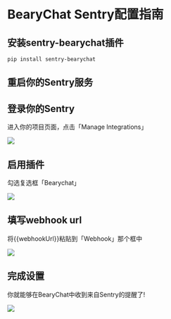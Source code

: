 # BearyChat Sentry配置指南

## 安装sentry-bearychat插件

`pip install sentry-bearychat`

## 重启你的Sentry服务

## 登录你的Sentry

进入你的项目页面，点击「Manage Integrations」

![](https://cloud.githubusercontent.com/assets/2056489/4988175/bb5e5ef8-6999-11e4-9cef-2f6326a02ef2.png)

## 启用插件
    
勾选复选框「Bearychat」

![](https://cloud.githubusercontent.com/assets/2056489/4988184/d775e07a-6999-11e4-853a-72997ccbca6d.png)

## 填写webhook url

将{{webhookUrl}}粘贴到「Webhook」那个框中

![](https://cloud.githubusercontent.com/assets/2056489/4988191/1f70ce30-699a-11e4-9afe-272d03625693.png)

## 完成设置

你就能够在BearyChat中收到来自Sentry的提醒了! 

![](https://cloud.githubusercontent.com/assets/2056489/4951031/44416b9c-6662-11e4-825d-b179b614828a.png)
